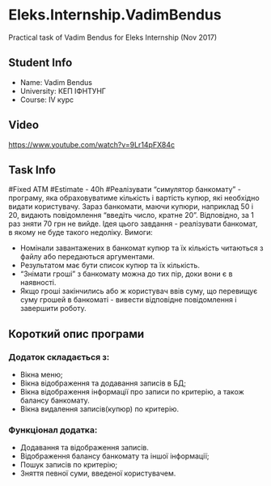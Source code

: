 # Eleks.Internship.VadimBendus
Practical task of Vadim Bendus for Eleks Internship (Nov 2017)
## Student Info
* Name: Vadim Bendus
* University: КЕП ІФНТУНГ
* Course: IV курс
## Video 
https://www.youtube.com/watch?v=9Lr14pFX84c
## Task Info
#Fixed ATM
#Estimate - 40h
#Реалізувати “симулятор банкомату” - програму, яка обраховуватиме кількість і вартість купюр, які необхідно видати користувачу.
Зараз банкомати, маючи купюри, наприклад 50 і 20, видають повідомлення “введіть число, кратне 20”. Відповідно, за 1 раз зняти 70 грн не вийде. Ідея цього завдання - реалізувати банкомат, в якому не буде такого недоліку.
Вимоги:
*	Номінали завантажених в банкомат купюр та їх кількість читаються з файлу або передаються аргументами.
*	Результатом має бути список купюр та їх кількість.
*	“Знімати гроші” з банкомату можна до тих пір, доки вони є в наявності.
*	Якщо гроші закінчились або ж користувач ввів суму, що перевищує суму грошей в банкоматі - вивести відповідне повідомлення і завершити роботу.
## Короткий опис програми
### Додаток складається з:
* Вікна меню;
* Вікна відображення та додавання записів в БД;
* Вікна відображення інформації про записи по критерію, а також балансу банкомату.
* Вікна видалення записів(купюр) по критерію.
### Функціонал додатка:
* Додавання та відображення записів.
* Відображення балансу банкомату та іншої інформації;
* Пошук записів по критерію;
* Зняття певної суми, введеної користувачем.


